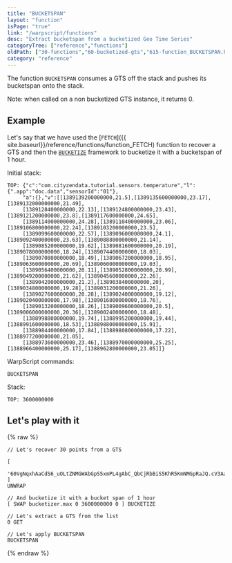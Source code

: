 ```yaml
---
title: "BUCKETSPAN"
layout: "function"
isPage: "true"
link: "/warpscript/functions"
desc: "Extract bucketspan from a bucketized Geo Time Series"
categoryTree: ["reference","functions"]
oldPath: ["30-functions","60-bucketized-gts","615-function_BUCKETSPAN.html.md"]
category: "reference"
---
```



The function `BUCKETSPAN` consumes a GTS off the stack and pushes its bucketspan onto the stack.

Note: when called on a non bucketized GTS instance, it returns 0.


## Example ##

Let's say that we have used the [`FETCH`]({{ site.baseurl}}/reference/functions/function_FETCH) function to recover a GTS and then the
[`BUCKETIZE`](framework.bucketize) framework to bucketize it with a bucketspan of 1 hour.

Initial stack:

    TOP: {"c":"com.cityzendata.tutorial.sensors.temperature","l":{".app":"doc.data","sensorId":"01"},
         "a":{},"v":[[1389139200000000,21.5],[1389135600000000,23.17],[1389132000000000,21.49],
         [1389128400000000,22.13],[1389124800000000,23.43],[1389121200000000,23.8],[1389117600000000,24.65],
         [1389114000000000,24.28],[1389110400000000,23.06],[1389106800000000,22.24],[1389103200000000,23.5],
         [1389099600000000,22.57],[1389096000000000,24.1],[1389092400000000,23.63],[1389088800000000,21.14],
         [1389085200000000,19.62],[1389081600000000,20.19],[1389078000000000,18.24],[1389074400000000,18.03],
         [1389070800000000,18.49],[1389067200000000,18.95],[1389063600000000,20.69],[1389060000000000,19.03],
         [1389056400000000,20.11],[1389052800000000,20.99],[1389049200000000,21.62],[1389045600000000,22.26],
         [1389042000000000,21.2],[1389038400000000,20],[1389034800000000,19.28],[1389031200000000,21.26],
         [1389027600000000,20.28],[1389024000000000,19.12],[1389020400000000,17.98],[1389016800000000,18.76],
         [1389013200000000,18.26],[1389009600000000,20.5],[1389006000000000,20.36],[1389002400000000,18.48],
         [1388998800000000,19.74],[1388995200000000,19.44],[1388991600000000,18.53],[1388988000000000,15.91],
         [1388984400000000,17.84],[1388980800000000,17.22],[1388977200000000,21.05],
         [1388973600000000,23.46],[1388970000000000,25.25],[1388966400000000,25.17],[1388962800000000,23.05]]}

WarpScript commands:

    BUCKETSPAN

Stack:

    TOP: 3600000000  


## Let's play with it ##

{% raw %}
<warp10-warpscript-widget backend="{{backend}}"  exec-endpoint="{{execEndpoint}}">

    // Let's recover 30 points from a GTS

    [
      '60VgNqxhAaCdS6_uOLtZNMGWAbGpS5xmPL4gAbC_QbCjRbBiS5KhR5KmNMGpRaJQ.cV3Aa4kR.WZQqBiO54oNFWnOLtnQr88O.7kBGQisxjnVyLaxkgLbUEd_RTgYDIS.Gg..4N.5A.06sg7.........1hWN6aUdSEjkD0Vqg...XAzOwylS22pDFB3Ou3RAhi1lSTt70mIuq.T_8BbJjMFUGqJ7zXuKLt637GYU6kSJBc2mZ4LOVlaKZBtPL1.ILO67BVs95RMgVmmoHOLD5KB2zM6P6m2RfmFjQ.PP62V5mYbYgOMc37ctkfN1K2DFbTFRK1D.pAca4VViRo3qSLcdWp.pcBXVyktZsbVR.B.PIcrpcc0...L_.NG..'
    ]
    UNWRAP

    // And bucketize it with a bucket span of 1 hour
    [ SWAP bucketizer.max 0 3600000000 0 ] BUCKETIZE

    // Let's extract a GTS from the list
    0 GET

    // Let's apply BUCKETSPAN
    BUCKETSPAN

</warp10-warpscript-widget>
{% endraw %}
